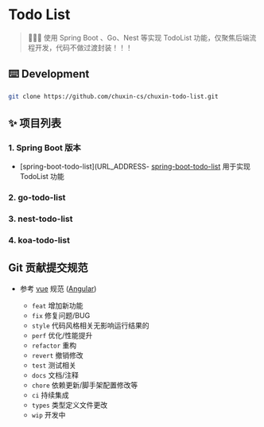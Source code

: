 # Todo List
> 🍉🍉🍉 使用 Spring Boot 、Go、Nest 等实现 TodoList 功能，仅聚焦后端流程开发，代码不做过渡封装！！！

## ⌨️ Development
```bash
git clone https://github.com/chuxin-cs/chuxin-todo-list.git
```

## ✨ 项目列表
### 1. Spring Boot 版本
- [spring-boot-todo-list](URL_ADDRESS- [spring-boot-todo-list](https://github.com/chuxin-cs/chuxin-todo-list/tree/master/spring-todo-list) 用于实现 TodoList 功能

### 2. go-todo-list

### 3. nest-todo-list

### 4. koa-todo-list


## Git 贡献提交规范

- 参考 [vue](https://github.com/vuejs/vue/blob/dev/.github/COMMIT_CONVENTION.md) 规范 ([Angular](https://github.com/conventional-changelog/conventional-changelog/tree/master/packages/conventional-changelog-angular))

  - `feat` 增加新功能
  - `fix` 修复问题/BUG
  - `style` 代码风格相关无影响运行结果的
  - `perf` 优化/性能提升
  - `refactor` 重构
  - `revert` 撤销修改
  - `test` 测试相关
  - `docs` 文档/注释
  - `chore` 依赖更新/脚手架配置修改等
  - `ci` 持续集成
  - `types` 类型定义文件更改
  - `wip` 开发中